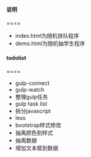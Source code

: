 #### 说明

====

-	index.html为随机排队程序
-	demo.html为随机抽学生程序

#### todolist

====

-	gulp-connect
-	gulp-watch
-	整理gulp任务
-	gulp task list
-	拆分javascript
-	less
-	bootstrap样式修改
-	抽离颜色到样式
-	抽离数据
-	增加文本框到数据
